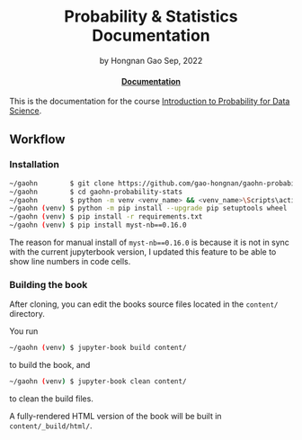 <div align="center">
<h1>Probability & Statistics Documentation</a></h1>
by Hongnan Gao
Sep, 2022
<br>
</div>


<h4 align="center">
  <a href="https://gao-hongnan.github.io/gaohn-probability-stats/intro.html">Documentation</a>
</h4>

This is the documentation for the course [Introduction to Probability for Data Science](https://probability4datascience.com/).

## Workflow

### Installation

```bash
~/gaohn        $ git clone https://github.com/gao-hongnan/gaohn-probability-stats.git gaohn-probability-stats
~/gaohn        $ cd gaohn-probability-stats
~/gaohn        $ python -m venv <venv_name> && <venv_name>\Scripts\activate 
~/gaohn (venv) $ python -m pip install --upgrade pip setuptools wheel
~/gaohn (venv) $ pip install -r requirements.txt
~/gaohn (venv) $ pip install myst-nb==0.16.0 
```

The reason for manual install of `myst-nb==0.16.0` is because it is not in sync with the current jupyterbook
version, I updated this feature to be able to show line numbers in code cells.

### Building the book

After cloning, you can edit the books source files located in the `content/` directory. 

You run

```bash
~/gaohn (venv) $ jupyter-book build content/
```

to build the book, and

```bash
~/gaohn (venv) $ jupyter-book clean content/
```

to clean the build files.

A fully-rendered HTML version of the book will be built in `content/_build/html/`.